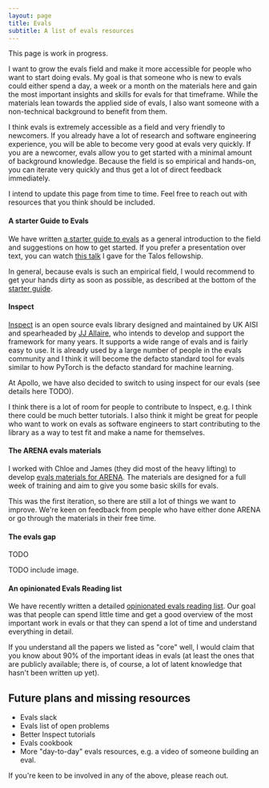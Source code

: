 ```yaml
---
layout: page
title: Evals
subtitle: A list of evals resources
---
```


This page is work in progress.

I want to grow the evals field and make it more accessible for people who want to start doing evals. My goal is that someone who is new to evals could either spend a day, a week or a month on the materials here and gain the most important insights and skills for evals for that timeframe. While the materials lean towards the applied side of evals, I also want someone with a non-technical background to benefit from them. 

I think evals is extremely accessible as a field and very friendly to newcomers. If you already have a lot of research and software engineering experience, you will be able to become very good at evals very quickly. If you are a newcomer, evals allow you to get started with a minimal amount of background knowledge. Because the field is so empirical and hands-on, you can iterate very quickly and thus get a lot of direct feedback immediately.

I intend to update this page from time to time. Feel free to reach out with resources that you think should be included. 

#### A starter Guide to Evals

We have written [a starter guide to evals](https://www.apolloresearch.ai/blog/a-starter-guide-for-evals) as a general introduction to the field and suggestions on how to get started. If you prefer a presentation over text, you can watch [this talk](https://www.youtube.com/watch?v=zMmJEOl1Cco) I gave for the Talos fellowship. 

In general, because evals is such an empirical field, I would recommend to get your hands dirty as soon as possible, as described at the bottom of the [starter guide](https://www.apolloresearch.ai/blog/a-starter-guide-for-evals).

#### Inspect

[Inspect](https://inspect.ai-safety-institute.org.uk/) is an open source evals library designed and maintained by UK AISI and spearheaded by [JJ Allaire](https://en.wikipedia.org/wiki/Joseph_J._Allaire), who intends to develop and support the framework for many years. It supports a wide range of evals and is fairly easy to use. It is already used by a large number of people in the evals community and I think it will become the defacto standard tool for evals similar to how PyTorch is the defacto standard for machine learning. 

At Apollo, we have also decided to switch to using inspect for our evals (see details here TODO).

I think there is a lot of room for people to contribute to Inspect, e.g. I think there could be much better tutorials. I also think it might be great for people who want to work on evals as software engineers to start contributing to the library as a way to test fit and make a name for themselves. 

#### The ARENA evals materials

I worked with Chloe and James (they did most of the heavy lifting) to develop [evals materials for ARENA](https://arena3-chapter3-llm-evals.streamlit.app/). The materials are designed for a full week of training and aim to give you some basic skills for evals.

This was the first iteration, so there are still a lot of things we want to improve. We're keen on feedback from people who have either done ARENA or go through the materials in their free time. 

#### The evals gap

TODO

TODO include image.

#### An opinionated Evals Reading list

We have recently written a detailed [opinionated evals reading list](https://www.apolloresearch.ai/blog/an-opinionated-evals-reading-list). Our goal was that people can spend little time and get a good overview of the most important work in evals or that they can spend a lot of time and understand everything in detail. 

If you understand all the papers we listed as "core" well, I would claim that you know about 90% of the important ideas in evals (at least the ones that are publicly available; there is, of course, a lot of latent knowledge that hasn't been written up yet). 

## Future plans and missing resources

- Evals slack
- Evals list of open problems 
- Better Inspect tutorials
- Evals cookbook
- More "day-to-day" evals resources, e.g. a video of someone building an eval.

If you're keen to be involved in any of the above, please reach out. 